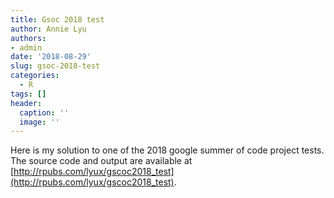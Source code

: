 ```yaml
---
title: Gsoc 2018 test
author: Annie Lyu
authors: 
- admin
date: '2018-08-29'
slug: gsoc-2018-test
categories:
  - R
tags: []
header:
  caption: ''
  image: ''
---
```


Here is my solution to one of the 2018 google summer of code project tests.
The source code and output are available at [http://rpubs.com/lyux/gscoc2018_test](http://rpubs.com/lyux/gscoc2018_test).
